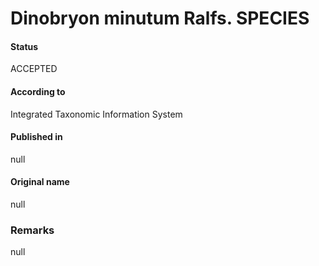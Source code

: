 Dinobryon minutum Ralfs. SPECIES
=======

#### Status
ACCEPTED

#### According to
Integrated Taxonomic Information System

#### Published in
null

#### Original name
null

### Remarks
null